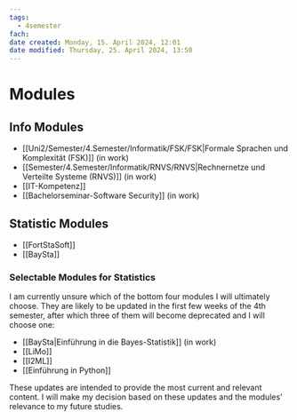 ```yaml
---
tags:
  - 4semester
fach: 
date created: Monday, 15. April 2024, 12:01
date modified: Thursday, 25. April 2024, 13:50
---
```


# Modules

## Info Modules
- [[Uni2/Semester/4.Semester/Informatik/FSK/FSK|Formale Sprachen und Komplexität (FSK)]] (in work)
- [[Semester/4.Semester/Informatik/RNVS/RNVS|Rechnernetze und Verteilte Systeme (RNVS)]] (in work)
- [[IT-Kompetenz]]
- [[Bachelorseminar-Software Security]] (in work)

## Statistic Modules

- [[FortStaSoft]]
- [[BaySta]]

### Selectable Modules for Statistics

I am currently unsure which of the bottom four modules I will ultimately choose. They are likely to be updated in the first few weeks of the 4th semester, after which three of them will become deprecated and I will choose one:

- [[BaySta|Einführung in die Bayes-Statistik]] (in work)
- [[LiMo]] 
- [[I2ML]]
- [[Einführung in Python]] 

These updates are intended to provide the most current and relevant content. I will make my decision based on these updates and the modules' relevance to my future studies.
